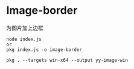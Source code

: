 # Image-border  
为图片加上边框

```
node index.js
or
pkg index.js -o image-border
```

```
pkg . --targets win-x64 --output yy-image-win
```